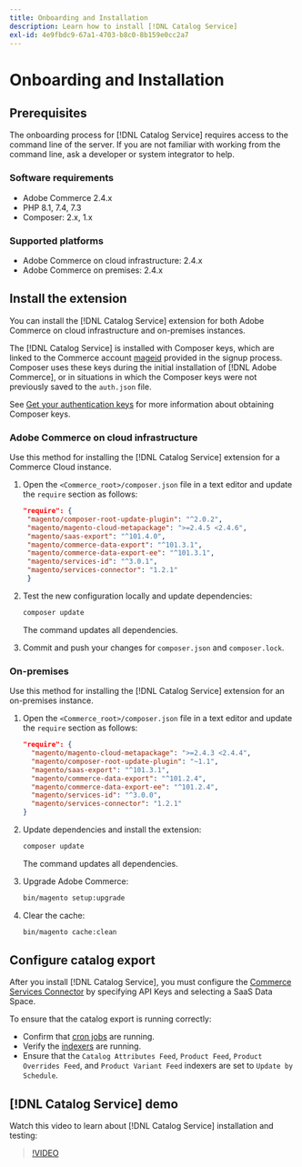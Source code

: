 ```yaml
---
title: Onboarding and Installation
description: Learn how to install [!DNL Catalog Service]
exl-id: 4e9fbdc9-67a1-4703-b8c0-8b159e0cc2a7
---
```

# Onboarding and Installation

## Prerequisites

The onboarding process for [!DNL Catalog Service] requires access to the command line of the server. If you are not familiar with working from the command line, ask a developer or system integrator to help.

### Software requirements

-  Adobe Commerce 2.4.x
-  PHP 8.1, 7.4, 7.3
-  Composer: 2.x, 1.x

### Supported platforms

-  Adobe Commerce on cloud infrastructure: 2.4.x
-  Adobe Commerce on premises: 2.4.x

## Install the extension

You can install the [!DNL Catalog Service] extension for both Adobe Commerce on cloud infrastructure and on-premises instances.

The [!DNL Catalog Service] is installed with Composer keys, which are linked to the Commerce account [mageid](https://developer.adobe.com/commerce/marketplace/guides/sellers/profile-personal/#field-descriptions) provided in the signup process. Composer uses these keys during the initial installation of [!DNL Adobe Commerce], or in situations in which the Composer keys were not previously saved to the `auth.json` file.

See [Get your authentication keys](https://devdocs.magento.com/guides/v2.4/install-gde/prereq/connect-auth.html) for more information about obtaining Composer keys.

### Adobe Commerce on cloud infrastructure

Use this method for installing the [!DNL Catalog Service] extension for a Commerce Cloud instance.

1. Open the `<Commerce_root>/composer.json` file in a text editor and update the `require` section as follows:

   ```json
   "require": {
    "magento/composer-root-update-plugin": "^2.0.2",
    "magento/magento-cloud-metapackage": ">=2.4.5 <2.4.6",
    "magento/saas-export": "^101.4.0",
    "magento/commerce-data-export": "^101.3.1",
    "magento/commerce-data-export-ee": "^101.3.1",
    "magento/services-id": "^3.0.1",
    "magento/services-connector": "1.2.1"
    }
   ```

1. Test the new configuration locally and update dependencies:

   ```bash
   composer update
   ```

   The command updates all dependencies.

1. Commit and push your changes for `composer.json` and `composer.lock`.

### On-premises

Use this method for installing the [!DNL Catalog Service] extension for an on-premises instance.

1. Open the `<Commerce_root>/composer.json` file in a text editor and update the `require` section as follows:

   ```json
   "require": {
     "magento/magento-cloud-metapackage": ">=2.4.3 <2.4.4",
     "magento/composer-root-update-plugin": "~1.1",
     "magento/saas-export": "^101.3.1",
     "magento/commerce-data-export": "^101.2.4",    
     "magento/commerce-data-export-ee": "^101.2.4",
     "magento/services-id": "^3.0.0",
     "magento/services-connector": "1.2.1"
   }
   ```

1. Update dependencies and install the extension:

   ```bash
   composer update
   ```

   The command updates all dependencies.

1. Upgrade Adobe Commerce:

   ```bash
   bin/magento setup:upgrade
   ```

1. Clear the cache:

   ```bash
   bin/magento cache:clean
   ```

## Configure catalog export

After you install [!DNL Catalog Service], you must configure the [Commerce Services Connector](../landing/saas.md) by specifying API Keys and selecting a SaaS Data Space.

To ensure that the catalog export is running correctly:

-  Confirm that [cron jobs](https://experienceleague.adobe.com/docs/commerce-operations/configuration-guide/cli/configure-cron-jobs.html) are running. 
-  Verify the [indexers](https://experienceleague.adobe.com/docs/commerce-operations/configuration-guide/cli/manage-indexers.html) are running.
-  Ensure that the `Catalog Attributes Feed`, `Product Feed`, `Product Overrides Feed`, and `Product Variant Feed` indexers are set to `Update by Schedule`.

## [!DNL Catalog Service] demo

Watch this video to learn about [!DNL Catalog Service] installation and testing:

>[!VIDEO](https://video.tv.adobe.com/v/3409390?quality=12&learn=on)

